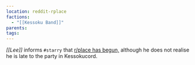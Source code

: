 ```yaml
---
location: reddit-rplace
factions:
  - "[[Kessoku Band]]"
parents: 
tags: 
---
```

*[[Lee]]* informs `#starry` that [r/place has begun,](https://discord.com/channels/1093664259273130084/1093664259273130087/1131580815290159154) although he does not realise he is late to the party in Kessokucord.
